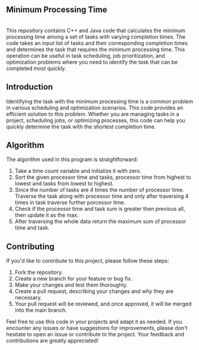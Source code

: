 <h2>Minimum Processing Time</h2>
<br>
This repository contains C++ and Java code that calculates the minimum processing time among a set of tasks with varying completion times. The code takes an input list of tasks and their corresponding completion times and determines the task that requires the minimum processing time. This operation can be useful in task scheduling, job prioritization, and optimization problems where you need to identify the task that can be completed most quickly.<br>

## Introduction

Identifying the task with the minimum processing time is a common problem in various scheduling and optimization scenarios. This code provides an efficient solution to this problem. Whether you are managing tasks in a project, scheduling jobs, or optimizing processes, this code can help you quickly determine the task with the shortest completion time.

## Algorithm
The algorithm used in this program is straightforward:<br>

1. Take a time count variable and initialize it with zero.<br>
2. Sort the given processor time and tasks, processor time from highest to lowest and tasks from lowest to highest.<br>
3. Since the number of tasks are 4 times the number of processor time. Traverse the task along with processor time and only after traversing 4 times in task traverse further porcessor time.<br>
4. Check if the processor time and task sum is greater then previous all, then update it as the max.<br>
5. After traversing the whole data return the maximum sum of processor time and task.<br>

## Contributing

If you'd like to contribute to this project, please follow these steps:<br>

1. Fork the repository.<br>
2. Create a new branch for your feature or bug fix.<br>
3. Make your changes and test them thoroughly.<br>
4. Create a pull request, describing your changes and why they are necessary.<br>
5. Your pull request will be reviewed, and once approved, it will be merged into the main branch.<br>

Feel free to use this code in your projects and adapt it as needed. If you encounter any issues or have suggestions for improvements, please don't hesitate to open an issue or contribute to the project. Your feedback and contributions are greatly appreciated!